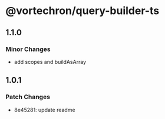 # @vortechron/query-builder-ts

## 1.1.0

### Minor Changes

- add scopes and buildAsArray

## 1.0.1

### Patch Changes

- 8e45281: update readme
